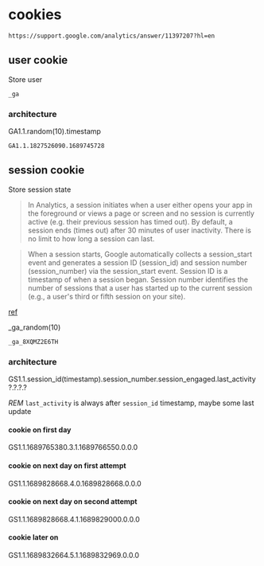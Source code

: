 # cookies

    https://support.google.com/analytics/answer/11397207?hl=en

## user cookie

Store user

`_ga`

### architecture

GA1.1.random(10).timestamp

`GA1.1.1827526090.1689745728`

## session cookie

Store session state

> In Analytics, a session initiates when a user either opens your app in the foreground or views a page or screen and no session is currently active (e.g. their previous session has timed out). By default, a session ends (times out) after 30 minutes of user inactivity. There is no limit to how long a session can last.

> When a session starts, Google automatically collects a session_start event and generates a session ID (session_id) and session number (session_number) via the session_start event. Session ID is a timestamp of when a session began. Session number identifies the number of sessions that a user has started up to the current session (e.g., a user's third or fifth session on your site).

[ref](https://support.google.com/analytics/answer/9191807)

\_ga\_random(10)

`_ga_8XQMZ2E6TH`

### architecture

GS1.1.session_id(timestamp).session_number.session_engaged.last_activity?.?.?.?

_REM_ `last_activity` is always after `session_id` timestamp, maybe some last update

#### cookie on first day

GS1.1.1689765380.3.1.1689766550.0.0.0

#### cookie on next day on first attempt

GS1.1.1689828668.4.0.1689828668.0.0.0

#### cookie on next day on second attempt

GS1.1.1689828668.4.1.1689829000.0.0.0

#### cookie later on

GS1.1.1689832664.5.1.1689832969.0.0.0
